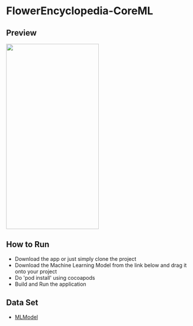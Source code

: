 # FlowerEncyclopedia-CoreML
 
## Preview

<img src="appPreview/appPreview.gif" width=250 height=500>

## How to Run 
 * Download the app or just simply clone the project
 * Download the Machine Learning Model from the link below and drag it onto your project
 * Do 'pod install' using cocoapods
 * Build and Run the application


## Data Set
* [MLModel](https://drive.google.com/file/d/1qNRdRXZ3AWkwIbCtEmVoHYsQheqa47Tz/view?usp=sharing)
